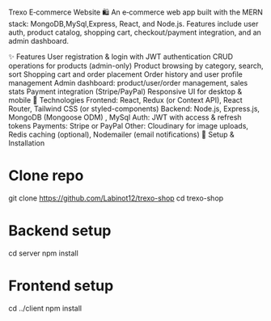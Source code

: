 Trexo E‑commerce Website 🛍️
An e‑commerce web app built with the MERN stack: MongoDB,MySql,Express, React, and Node.js. Features include user auth, product catalog, shopping cart, checkout/payment integration, and an admin dashboard.

✨ Features
User registration & login with JWT authentication
CRUD operations for products (admin-only)
Product browsing by category, search, sort
Shopping cart and order placement
Order history and user profile management
Admin dashboard: product/user/order management, sales stats
Payment integration (Stripe/PayPal)
Responsive UI for desktop & mobile
🚀 Technologies
Frontend: React, Redux (or Context API), React Router, Tailwind CSS (or styled-components)
Backend: Node.js, Express.js, MongoDB (Mongoose ODM) , MySql
Auth: JWT with access & refresh tokens
Payments: Stripe or PayPal
Other: Cloudinary for image uploads, Redis caching (optional), Nodemailer (email notifications)
🔧 Setup & Installation
# Clone repo
git clone https://github.com/Labinot12/trexo-shop
cd trexo-shop

# Backend setup
cd server
npm install

# Frontend setup
cd ../client
npm install
